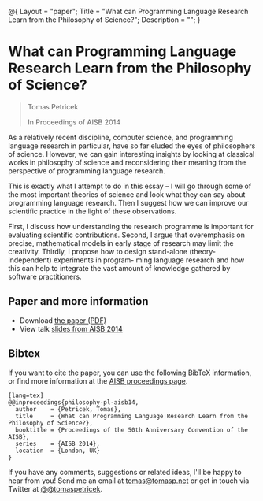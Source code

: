 ﻿@{ 
  Layout = "paper";
  Title = "What can Programming Language Research Learn from the Philosophy of Science?";
  Description = "";
}

# What can Programming Language Research Learn from the Philosophy of Science? 

> Tomas Petricek
>
> In Proceedings of AISB 2014
  
As a relatively recent discipline, computer science, and programming language research 
in particular, have so far eluded the eyes of philosophers of science. However, we can 
gain interesting insights by looking at classical works in philosophy of science and 
reconsidering their meaning from the perspective of programming language research.  

This is exactly what I attempt to do in this essay – I will go through some of the most 
important theories of science and look what they can say about programming language 
research. Then I suggest how we can improve our scientific practice in the light of 
these observations. 

First, I discuss how understanding the research programme is important for evaluating 
scientific contributions. Second, I argue that overemphasis on precise, mathematical 
models in early stage of research may limit the creativity. Thirdly, I propose how 
to design stand-alone (theory-independent) experiments in program- ming language research 
and how this can help to integrate the vast amount of knowledge gathered by 
software practitioners. 

## Paper and more information

 - Download [the paper (PDF)](philosophy-pl.pdf)
 - View talk [slides from AISB 2014](philosophy-pl-aisb.pdf)
   
## <a id="cite">Bibtex</a>
If you want to cite the paper, you can use the following BibTeX information, or
find more information at the [AISB proceedings page](http://doc.gold.ac.uk/aisb50/).

    [lang=tex]
    @@inproceedings{philosophy-pl-aisb14,
      author    = {Petricek, Tomas},
      title     = {What can Programming Language Research Learn from the Philosophy of Science?},
      booktitle = {Proceedings of the 50th Anniversary Convention of the AISB},
      series    = {AISB 2014},
      location  = {London, UK}
    } 

If you have any comments, suggestions or related ideas, I'll be happy to 
hear from you! Send me an email at [tomas@tomasp.net](mailto:tomas@tomasp.net)
or get in touch via Twitter at [@@tomaspetricek](http://twitter.com/tomaspetricek).
